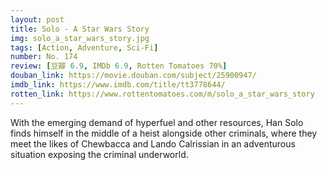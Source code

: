```yaml
---
layout: post 
title: Solo - A Star Wars Story
img: solo_a_star_wars_story.jpg
tags: [Action, Adventure, Sci-Fi]
number: No. 174
review: [豆瓣 6.9, IMDb 6.9, Rotten Tomatoes 70%]
douban_link: https://movie.douban.com/subject/25900947/
imdb_link: https://www.imdb.com/title/tt3778644/
rotten_link: https://www.rottentomatoes.com/m/solo_a_star_wars_story
---
```


With the emerging demand of hyperfuel and other resources, Han Solo finds himself in the middle of a heist alongside other criminals, where they meet the likes of Chewbacca and Lando Calrissian in an adventurous situation exposing the criminal underworld.